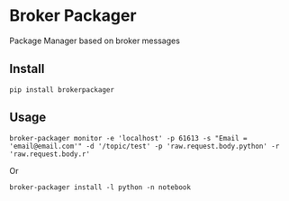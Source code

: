 # Broker Packager

Package Manager based on broker messages

## Install

    pip install brokerpackager

## Usage

    broker-packager monitor -e 'localhost' -p 61613 -s "Email = 'email@email.com'" -d '/topic/test' -p 'raw.request.body.python' -r 'raw.request.body.r'

Or 

    broker-packager install -l python -n notebook